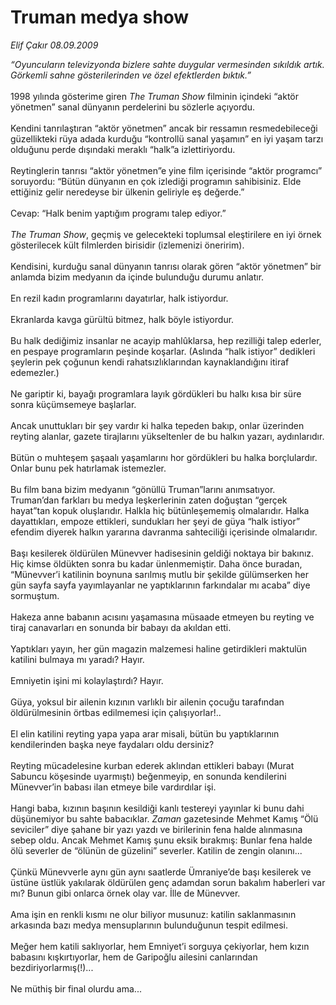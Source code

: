 # Truman medya show

*Elif Çakır 08.09.2009*

<div class="taraf_structure_2col_1zq">
<div class="margen_n">



 <p><i>“Oyuncuların televizyonda bizlere sahte duygular vermesinden sıkıldık artık. Görkemli sahne gösterilerinden ve özel efektlerden bıktık.”</i> <br/><br/>1998 yılında gösterime giren <i>The Truman Show</i> filminin içindeki “aktör yönetmen” sanal dünyanın perdelerini bu sözlerle açıyordu. <br/><br/>Kendini tanrılaştıran “aktör yönetmen” ancak bir ressamın resmedebileceği güzellikteki rüya adada kurduğu “kontrollü sanal yaşamın” en iyi yaşam tarzı olduğunu perde dışındaki meraklı “halk”a izlettiriyordu. <br/><br/>Reytinglerin tanrısı “aktör yönetmen”e yine film içerisinde “aktör programcı” soruyordu: “Bütün dünyanın en çok izlediği programın sahibisiniz. Elde ettiğiniz gelir neredeyse bir ülkenin geliriyle eş değerde.” <br/><br/>Cevap: “Halk benim yaptığım programı talep ediyor.”<i> <br/><br/>The Truman Show</i>, geçmiş ve gelecekteki toplumsal eleştirilere en iyi örnek gösterilecek kült filmlerden birisidir (izlemenizi öneririm). <br/><br/>Kendisini, kurduğu sanal dünyanın tanrısı olarak gören “aktör yönetmen” bir anlamda bizim medyanın da içinde bulunduğu durumu anlatır. <br/><br/>En rezil kadın programlarını dayatırlar, halk istiyordur. <br/><br/>Ekranlarda kavga gürültü bitmez, halk böyle istiyordur. <br/><br/>Bu halk dediğimiz insanlar ne acayip mahlûklarsa, hep rezilliği talep ederler, en pespaye programların peşinde koşarlar. (Aslında “halk istiyor” dedikleri şeylerin pek çoğunun kendi rahatsızlıklarından kaynaklandığını itiraf edemezler.) <br/><br/>Ne gariptir ki, bayağı programlara layık gördükleri bu halkı kısa bir süre sonra küçümsemeye başlarlar. <br/><br/>Ancak unuttukları bir şey vardır ki halka tepeden bakıp, onlar üzerinden reyting alanlar, gazete tirajlarını yükseltenler de bu halkın yazarı, aydınlarıdır. <br/><br/>Bütün o muhteşem şaşaalı yaşamlarını hor gördükleri bu halka borçlulardır. Onlar bunu pek hatırlamak istemezler. <br/><br/>Bu film bana bizim medyanın “gönüllü Truman”larını anımsatıyor. Truman’dan farkları bu medya leşkerlerinin zaten doğuştan “gerçek hayat”tan kopuk oluşlarıdır. Halkla hiç bütünleşememiş olmalarıdır. Halka dayattıkları, empoze ettikleri, sundukları her şeyi de güya “halk istiyor” efendim diyerek halkın yararına davranma sahteciliği içerisinde olmalarıdır. <br/><br/>Başı kesilerek öldürülen Münevver hadisesinin geldiği noktaya bir bakınız. Hiç kimse öldükten sonra bu kadar ünlenmemiştir. Daha önce buradan, “Münevver’i katilinin boynuna sarılmış mutlu bir şekilde gülümserken her gün sayfa sayfa yayımlayanlar ne yaptıklarının farkındalar mı acaba” diye sormuştum. <br/><br/>Hakeza anne babanın acısını yaşamasına müsaade etmeyen bu reyting ve tiraj canavarları en sonunda bir babayı da akıldan etti. <br/><br/>Yaptıkları yayın, her gün magazin malzemesi haline getirdikleri maktulün katilini bulmaya mı yaradı? Hayır. <br/><br/>Emniyetin işini mi kolaylaştırdı? Hayır. <br/><br/>Güya, yoksul bir ailenin kızının varlıklı bir ailenin çocuğu tarafından öldürülmesinin örtbas edilmemesi için çalışıyorlar!.. <br/><br/>El elin katilini reyting yapa yapa arar misali, bütün bu yaptıklarının kendilerinden başka neye faydaları oldu dersiniz? <br/><br/>Reyting mücadelesine kurban ederek aklından ettikleri babayı (Murat Sabuncu köşesinde uyarmıştı) beğenmeyip, en sonunda kendilerini Münevver’in babası ilan etmeye bile vardırdılar işi. <br/><br/>Hangi baba, kızının başının kesildiği kanlı testereyi yayınlar ki bunu dahi düşünemiyor bu sahte babacıklar. <i>Zaman</i> gazetesinde Mehmet Kamış “Ölü seviciler” diye şahane bir yazı yazdı ve birilerinin fena halde alınmasına sebep oldu. Ancak Mehmet Kamış şunu eksik bırakmış: Bunlar fena halde ölü severler de “ölünün de güzelini” severler. Katilin de zengin olanını... <br/><br/>Çünkü Münevverle aynı gün aynı saatlerde Ümraniye’de başı kesilerek ve üstüne üstlük yakılarak öldürülen genç adamdan sorun bakalım haberleri var mı? Bunun gibi onlarca örnek olay var. İlle de Münevver. <br/><br/>Ama işin en renkli kısmı ne olur biliyor musunuz: katilin saklanmasının arkasında bazı medya mensuplarının bulunduğunun tespit edilmesi. <br/><br/>Meğer hem katili saklıyorlar, hem Emniyet’i sorguya çekiyorlar, hem kızın babasını kışkırtıyorlar, hem de Garipoğlu ailesini canlarından bezdiriyorlarmış(!)... <br/><br/>Ne müthiş bir final olurdu ama...</p>
<br/>
<br/>
<br/>



<br/>


<div id="taraf_not">
</div>

</div>


</div>
